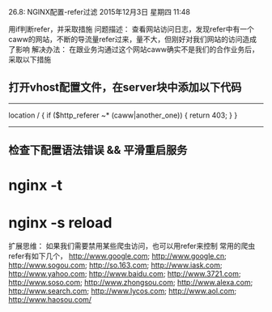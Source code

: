 26.8: NGINX配置-refer过滤
2015年12月3日 星期四
11:48
 
用if判断refer，并采取措施
问题描述：
查看网站访问日志，发现refer中有一个caww的网站，不断的导流量refer过来，量不大，但刚好对我们网站的访问造成了影响
解决办法：
在跟业务沟通过这个网站caww确实不是我们的合作业务后，采取以下措施
## 打开vhost配置文件，在server块中添加以下代码
**************************************
location / {
        if ($http_referer ~* (caww|another_one))
                {
                        return 403;
                }
}
**************************************
## 检查下配置语法错误 && 平滑重启服务
# nginx -t
# nginx -s reload扩展思维：
如果我们需要禁用某些爬虫访问，也可以用refer来控制
常用的爬虫refer有如下几个，
http://www.google.com;
http://www.google.cn;
http://www.sogou.com;
http://so.163.com;
http://www.iask.com;
http://www.yahoo.com;
http://www.baidu.com;
http://www.3721.com;
http://www.soso.com;
http://www.zhongsou.com;
http://www.alexa.com;
http://www.search.com;
http://www.lycos.com;
http://www.aol.com;
http://www.haosou.com/
